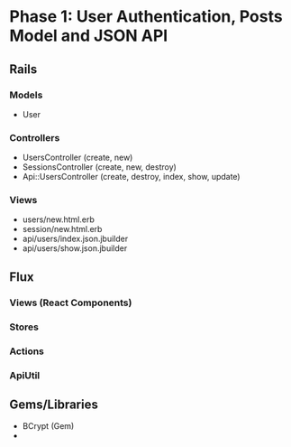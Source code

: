 # Phase 1: User Authentication, Posts Model and JSON API

## Rails
### Models
* User

### Controllers
* UsersController (create, new)
* SessionsController (create, new, destroy)
* Api::UsersController (create, destroy, index, show, update)

### Views
* users/new.html.erb
* session/new.html.erb
* api/users/index.json.jbuilder
* api/users/show.json.jbuilder

## Flux
### Views (React Components)

### Stores

### Actions

### ApiUtil

## Gems/Libraries
* BCrypt (Gem)
*
